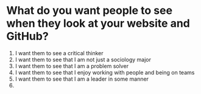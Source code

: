 # What do you want people to see when they look at your website and GitHub? 
1. I want them to see a critical thinker
2. I want them to see that I am not just a sociology major 
3. I want them to see that I am a problem solver
4. I want them to see that I enjoy working with people and being on teams
5. I want them to see that I am a leader in some manner
6.
